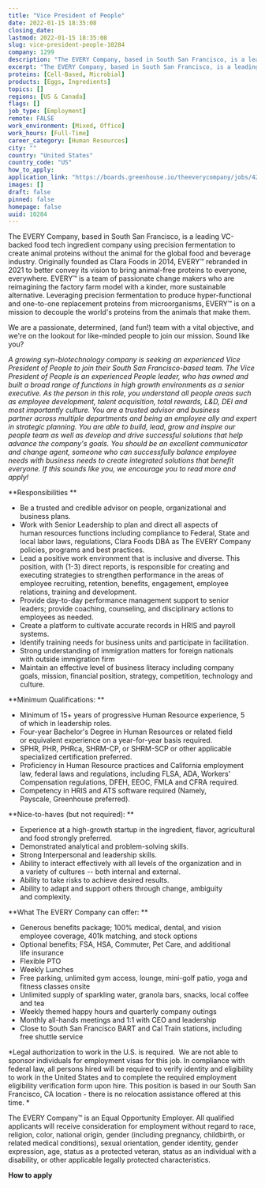 ```yaml
---
title: "Vice President of People"
date: 2022-01-15 18:35:08
closing_date: 
lastmod: 2022-01-15 18:35:08
slug: vice-president-people-10284
company: 1299
description: "The EVERY Company, based in South San Francisco, is a leading VC-backed food tech ingredient company using precision fermentation to create animal proteins without the animal for the global food and beverage industry. Originally founded as Clara Foods in 2014, EVERY™ rebranded in 2021 to better convey its vision to bring animal-free proteins to everyone, everywhere. EVERY™ is a team of passionate change makers who are reimagining the factory farm model with a kinder, more sustainable alternative."
excerpt: "The EVERY Company, based in South San Francisco, is a leading VC-backed food tech ingredient company using precision fermentation to create animal proteins without the animal for the global food and beverage industry. Originally founded as Clara Foods in 2014, EVERY™ rebranded in 2021 to better convey its vision to bring animal-free proteins to everyone, everywhere. EVERY™ is a team of passionate change makers who are reimagining the factory farm model with a kinder, more sustainable alternative."
proteins: [Cell-Based, Microbial]
products: [Eggs, Ingredients]
topics: []
regions: [US & Canada]
flags: []
job_type: [Employment]
remote: FALSE
work_environment: [Mixed, Office]
work_hours: [Full-Time]
career_category: [Human Resources]
city: ""
country: "United States"
country_code: "US"
how_to_apply: 
application_link: "https://boards.greenhouse.io/theeverycompany/jobs/4215643004"
images: []
draft: false
pinned: false
homepage: false
uuid: 10284
---
```

The EVERY Company, based in South San Francisco, is a leading VC-backed
food tech ingredient company using precision fermentation to create
animal proteins without the animal for the global food and beverage
industry. Originally founded as Clara Foods in 2014, EVERY™ rebranded in
2021 to better convey its vision to bring animal-free proteins to
everyone, everywhere. EVERY™ is a team of passionate change makers who
are reimagining the factory farm model with a kinder, more sustainable
alternative. Leveraging precision fermentation to produce
hyper-functional and one-to-one replacement proteins from
microorganisms, EVERY™ is on a mission to decouple the world's proteins
from the animals that make them.

We are a passionate, determined, (and fun!) team with a vital objective,
and we\'re on the lookout for like-minded people to join our mission.
Sound like you?

*A growing syn-biotechnology company is seeking an experienced Vice
President of People to join their South San Francisco-based team. The
Vice President of People is an experienced People leader, who has owned
and built a broad range of functions in high growth environments as a
senior executive. As the person in this role, you understand all
people areas such as employee development, talent acquisition, total
rewards, L&D, DEI and most importantly culture. You are a trusted
advisor and business partner across multiple departments and being an
employee ally and expert in strategic planning. You are able to build,
lead, grow and inspire our people team as well as develop and drive
successful solutions that help advance the company's goals. You
should be an excellent communicator and change agent, someone who can
successfully balance employee needs with business needs to create
integrated solutions that benefit everyone. If this sounds like you, we
encourage you to read more and apply!*

**Responsibilities **

-   Be a trusted and credible advisor on people, organizational and
    business plans.
-   Work with Senior Leadership to plan and direct all aspects of
    human resources functions including compliance to Federal, State and
    local labor laws, regulations, Clara Foods DBA as The EVERY Company
    policies, programs and best practices.
-   Lead a positive work environment that is inclusive and diverse. This
    position, with (1-3) direct reports, is responsible for creating and
    executing strategies to strengthen performance in the areas of
    employee recruiting, retention, benefits, engagement, employee
    relations, training and development.
-   Provide day-to-day performance management support to senior
    leaders; provide coaching, counseling, and disciplinary actions to
    employees as needed.
-   Create a platform to cultivate accurate records in HRIS and payroll
    systems.
-   Identify training needs for business units and participate in
    facilitation.
-   Strong understanding of immigration matters for foreign nationals
    with outside immigration firm
-   Maintain an effective level of business literacy including company
    goals, mission, financial position, strategy, competition,
    technology and culture.

**Minimum Qualifications: **

-   Minimum of 15+ years of progressive Human Resource experience, 5
    of which in leadership roles.
-   Four-year Bachelor's Degree in Human Resources or related field
    or equivalent experience on a year-for-year basis required.
-   SPHR, PHR, PHRca, SHRM-CP, or SHRM-SCP or other applicable
    specialized certification preferred.
-   Proficiency in Human Resource practices and California employment
    law, federal laws and regulations, including FLSA, ADA, Workers'
    Compensation regulations, DFEH, EEOC, FMLA and CFRA required.
-   Competency in HRIS and ATS software required (Namely,
    Payscale, Greenhouse preferred).

**Nice-to-haves (but not required): **

-   Experience at a high-growth startup in the ingredient, flavor,
    agricultural and food strongly preferred.
-   Demonstrated analytical and problem-solving skills.
-   Strong Interpersonal and leadership skills.
-   Ability to interact effectively with all levels of the organization
    and in a variety of cultures -- both internal and external.
-   Ability to take risks to achieve desired results.
-   Ability to adapt and support others through change, ambiguity
    and complexity.

**What The EVERY Company can offer: **

-   Generous benefits package; 100% medical, dental, and vision
    employee coverage, 401k matching, and stock options
-   Optional benefits; FSA, HSA, Commuter, Pet Care, and additional
    life insurance
-   Flexible PTO
-   Weekly Lunches
-   Free parking, unlimited gym access, lounge, mini-golf patio, yoga
    and fitness classes onsite
-   Unlimited supply of sparkling water, granola bars, snacks, local
    coffee and tea
-   Weekly themed happy hours and quarterly company outings
-   Monthly all-hands meetings and 1:1 with CEO and leadership
-   Close to South San Francisco BART and Cal Train stations, including
    free shuttle service

*Legal authorization to work in the U.S. is required.  We are not able
to sponsor individuals for employment visas for this job. In compliance
with federal law, all persons hired will be required to verify identity
and eligibility to work in the United States and to complete the
required employment eligibility verification form upon hire. This
position is based in our South San Francisco, CA location - there is no
relocation assistance offered at this time. *

The EVERY Company™ is an Equal Opportunity Employer. All qualified
applicants will receive consideration for employment without regard to
race, religion, color, national origin, gender (including pregnancy,
childbirth, or related medical conditions), sexual orientation, gender
identity, gender expression, age, status as a protected veteran, status
as an individual with a disability, or other applicable legally
protected characteristics.


**How to apply**




